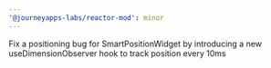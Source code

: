 ```yaml
---
'@journeyapps-labs/reactor-mod': minor
---
```


Fix a positioning bug for SmartPositionWidget by introducing a new useDimensionObserver hook to track position every 10ms
